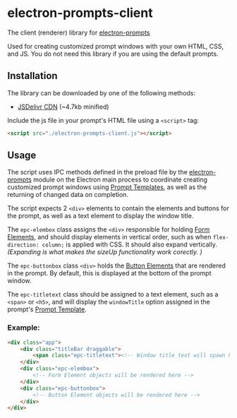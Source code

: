 # electron-prompts-client

The client (renderer) library for [electron-prompts](https://www.npmjs.com/package/electron-prompts?activeTab=readme)

Used for creating customized prompt windows with your own HTML, CSS, and JS. You do not need this library if you are using the default prompts.
## Installation
The library can be downloaded by one of the following methods:
- [JSDelivr CDN](https://cdn.jsdelivr.net/npm/electron-prompts-client/dist/electron-prompts-client.min.js) (~4.7kb minified)
<!-- - JSDelivr CDN [download](https://cdn.jsdelivr.net/package/npm/electron-prompts-client) -->

Include the js file in your prompt's HTML file using a `<script>` tag:
```html
<script src="./electron-prompts-client.js"></script>
```

## Usage
The script uses IPC methods defined in the preload file by the [electron-prompts](https://www.npmjs.com/package/electron-prompts?activeTab=readme) module on the Electron main process to coordinate creating customized prompt windows using [Prompt Templates](https://pbxx.github.io/electron-prompts/docs/api/data-structures/promptTemplate), as well as the returning of changed data on completion. 

The script expects 2 `<div>` elements to contain the elements and buttons for the prompt, as well as a text element to display the window title. 

The `epc-elembox` class assigns the `<div>` responsible for holding [Form Elements](https://pbxx.github.io/electron-prompts/docs/api/data-structures/form-element-objects), and should display elements in vertical order, such as when `flex-direction: column;` is applied with CSS. It should also expand vertically. *(Expanding is what makes the sizeUp functionality work corectly. )*

The `epc-buttonbox` class `<div>` holds the [Button Elements](https://pbxx.github.io/electron-prompts/docs/api/data-structures/button-element-objects) that are rendered in the prompt. By default, this is displayed at the bottom of the prompt window.

The `epc-titletext` class should be assigned to a text element, such as a `<span>` or `<h5>`, and will display the `windowTitle` option assigned in the prompt's [Prompt Template](https://pbxx.github.io/electron-prompts/docs/api/data-structures/promptTemplate).

### Example:
```html
<div class="app">
    <div class="titleBar draggable">
        <span class="epc-titletext"><!-- Window title text will spawn here --></span>
    </div>
    <div class="epc-elembox">
        <!-- Form Element objects will be rendered here -->
    </div>
    <div class="epc-buttonbox">
        <!-- Button Element objects will be rendered here -->
    </div>
</div>
```